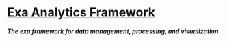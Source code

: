 <!-- Copyright (c) 2015-2016, Exa Analytics Development Team
     Distributed under the terms of the Apache License 2.0 -->

# [Exa Analytics Framework](https://exa-analytics.github.io)
***The exa framework for data management, processing, and visualization.***



<!--
#############################
*An ecosystem for data processing, analytics, and visualization.*

The purpose of this package is to provide the framework for container based
data science. A container  manages a collection of data objects (e.g. `series`_
and `dataframes`_)...

This package provides a framework for building packages tailored to specific
industry or academic applications. Data objects, such as arrays and matrices
are organized into "containers". Containers provide methods for manipulating,
processing, organizing, analyzing, and visualizing their data. The package is
built with minimal external dependencies, on top of established open-source
software, and uses the `Jupyter notebook`_ environment for interactive data
exploration.

.. toctree::
    :maxdepth: 1
    :caption: General Info

    overview.rst
    install.rst
    api/api.rst

.. toctree::
    :maxdepth: 1
    :caption: User Guide

    user/overview.rst

.. toctree::
    :maxdepth: 1
    :caption: Contributor Guide

    dev/overview.rst


##################
Info
##################
:download:`License <../../LICENSE>`

* :ref:`genindex`
* :ref:`modindex`
* :ref:`search`

.. _Exa Analytics Framework: https://exa-analytics.github.io/
.. _Jupyter notebook: http://jupyter.org/
.. _series: http://pandas.pydata.org/pandas-docs/stable/generated/pandas.Series.html
.. _dataframes: http://pandas.pydata.org/pandas-docs/stable/generated/pandas.DataFrame.html

-->
